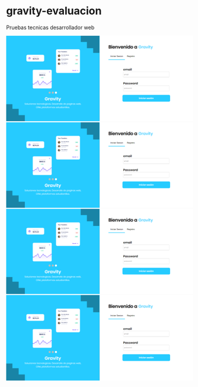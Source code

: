 # gravity-evaluacion
Pruebas tecnicas desarrollador web


![signin](https://raw.githubusercontent.com/smunoz91998/gravity-evaluacion/master/screen_1.png)
![signup](https://raw.githubusercontent.com/smunoz91998/gravity-evaluacion/master/screen_1.png)
![upload](https://raw.githubusercontent.com/smunoz91998/gravity-evaluacion/master/screen_1.png)
![download](https://raw.githubusercontent.com/smunoz91998/gravity-evaluacion/master/screen_1.png)

